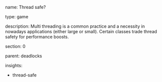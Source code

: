 name: Thread safe?

type: game

description: Multi threading is a common practice and a necessity in nowadays applications (either large or small). Certain classes trade thread safety for performance boosts.

section: 0

parent: deadlocks

insights:

- thread-safe

